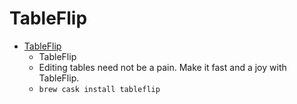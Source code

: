 # TableFlip
- [TableFlip](https://tableflipapp.com/)
  -  TableFlip
  - Editing tables need not be a pain. Make it fast and a joy with TableFlip.
  - `brew cask install tableflip`
